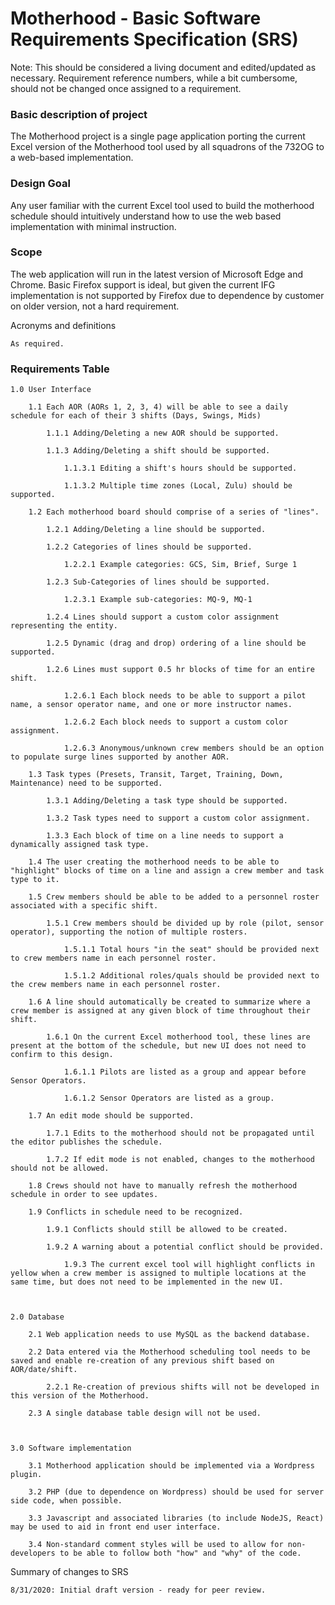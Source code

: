 <h1>Motherhood - Basic Software Requirements Specification (SRS)</h1>

Note: This should be considered a living document and edited/updated as necessary.  Requirement reference numbers, while a bit cumbersome, should not be changed once assigned to a requirement. 

<h3>Basic description of project</h3>

<p>The Motherhood project is a single page application porting the current Excel version of the Motherhood tool used by all squadrons of the 732OG to a web-based implementation.  </p>

<h3>Design Goal </h3>

<p>Any user familiar with the current Excel tool used to build the motherhood schedule should intuitively understand how to use the web based implementation with minimal instruction.</p>

<h3>Scope </h3>

<p>The web application will run in the latest version of Microsoft Edge and Chrome.  Basic Firefox support is ideal, but given the current IFG implementation is not supported by Firefox due to dependence by customer on older version, not a hard requirement. </p>

Acronyms and definitions 

    As required. 

<h3>Requirements Table </h3>

    1.0 User Interface 

        1.1 Each AOR (AORs 1, 2, 3, 4) will be able to see a daily schedule for each of their 3 shifts (Days, Swings, Mids) 

            1.1.1 Adding/Deleting a new AOR should be supported. 

            1.1.3 Adding/Deleting a shift should be supported. 

                1.1.3.1 Editing a shift's hours should be supported. 

                1.1.3.2 Multiple time zones (Local, Zulu) should be supported. 

        1.2 Each motherhood board should comprise of a series of "lines". 

            1.2.1 Adding/Deleting a line should be supported. 

            1.2.2 Categories of lines should be supported. 

                1.2.2.1 Example categories: GCS, Sim, Brief, Surge 1 

            1.2.3 Sub-Categories of lines should be supported. 

                1.2.3.1 Example sub-categories: MQ-9, MQ-1 

            1.2.4 Lines should support a custom color assignment representing the entity. 

            1.2.5 Dynamic (drag and drop) ordering of a line should be supported. 

            1.2.6 Lines must support 0.5 hr blocks of time for an entire shift. 

                1.2.6.1 Each block needs to be able to support a pilot name, a sensor operator name, and one or more instructor names. 

                1.2.6.2 Each block needs to support a custom color assignment. 

                1.2.6.3 Anonymous/unknown crew members should be an option to populate surge lines supported by another AOR. 

        1.3 Task types (Presets, Transit, Target, Training, Down, Maintenance) need to be supported. 

            1.3.1 Adding/Deleting a task type should be supported. 

            1.3.2 Task types need to support a custom color assignment. 

            1.3.3 Each block of time on a line needs to support a dynamically assigned task type. 

        1.4 The user creating the motherhood needs to be able to "highlight" blocks of time on a line and assign a crew member and task type to it. 

        1.5 Crew members should be able to be added to a personnel roster associated with a specific shift. 

            1.5.1 Crew members should be divided up by role (pilot, sensor operator), supporting the notion of multiple rosters. 

                1.5.1.1 Total hours "in the seat" should be provided next to crew members name in each personnel roster. 

                1.5.1.2 Additional roles/quals should be provided next to the crew members name in each personnel roster. 

        1.6 A line should automatically be created to summarize where a crew member is assigned at any given block of time throughout their shift. 

            1.6.1 On the current Excel motherhood tool, these lines are present at the bottom of the schedule, but new UI does not need to confirm to this design. 

                1.6.1.1 Pilots are listed as a group and appear before Sensor Operators. 

                1.6.1.2 Sensor Operators are listed as a group. 

        1.7 An edit mode should be supported. 

            1.7.1 Edits to the motherhood should not be propagated until the editor publishes the schedule. 

            1.7.2 If edit mode is not enabled, changes to the motherhood should not be allowed. 

        1.8 Crews should not have to manually refresh the motherhood schedule in order to see updates. 

        1.9 Conflicts in schedule need to be recognized. 

            1.9.1 Conflicts should still be allowed to be created. 

            1.9.2 A warning about a potential conflict should be provided. 

                1.9.3 The current excel tool will highlight conflicts in yellow when a crew member is assigned to multiple locations at the same time, but does not need to be implemented in the new UI. 

             

    2.0 Database 

        2.1 Web application needs to use MySQL as the backend database. 

        2.2 Data entered via the Motherhood scheduling tool needs to be saved and enable re-creation of any previous shift based on AOR/date/shift. 

            2.2.1 Re-creation of previous shifts will not be developed in this version of the Motherhood. 

        2.3 A single database table design will not be used. 

     

    3.0 Software implementation 

        3.1 Motherhood application should be implemented via a Wordpress plugin. 

        3.2 PHP (due to dependence on Wordpress) should be used for server side code, when possible. 

        3.3 Javascript and associated libraries (to include NodeJS, React) may be used to aid in front end user interface. 

        3.4 Non-standard comment styles will be used to allow for non-developers to be able to follow both "how" and "why" of the code. 

         

Summary of changes to SRS 

    8/31/2020: Initial draft version - ready for peer review. 